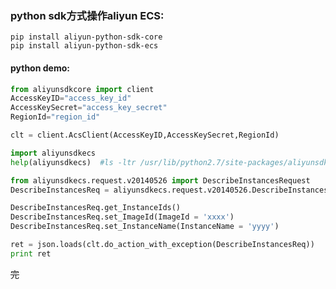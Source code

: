 <!--
author: hack0072008
head: http://www.etcunion.com/static/logo1_128x128.jpg
date: 2018-12-27
title: python sdk 操作aliyun的ecs
tags: aliyun,python,ecs
images: http://www.etcunion.com/static/logo1_128x128.jpg
category: linux python aliyun ecs
status: publish
summary: python sdk 操作aliyun的ecs
-->


### python sdk方式操作aliyun ECS:
    pip install aliyun-python-sdk-core
    pip install aliyun-python-sdk-ecs


#### python demo:
```python
from aliyunsdkcore import client
AccessKeyID="access_key_id"
AccessKeySecret="access_key_secret"
RegionId="region_id"

clt = client.AcsClient(AccessKeyID,AccessKeySecret,RegionId)

import aliyunsdkecs
help(aliyunsdkecs)  #ls -ltr /usr/lib/python2.7/site-packages/aliyunsdkecs/request/v20140526/

from aliyunsdkecs.request.v20140526 import DescribeInstancesRequest
DescribeInstancesReq = aliyunsdkecs.request.v20140526.DescribeInstancesRequest.DescribeInstancesRequest()

DescribeInstancesReq.get_InstanceIds()
DescribeInstancesReq.set_ImageId(ImageId = 'xxxx')
DescribeInstancesReq.set_InstanceName(InstanceName = 'yyyy')

ret = json.loads(clt.do_action_with_exception(DescribeInstancesReq))
print ret

```





~~完~~
